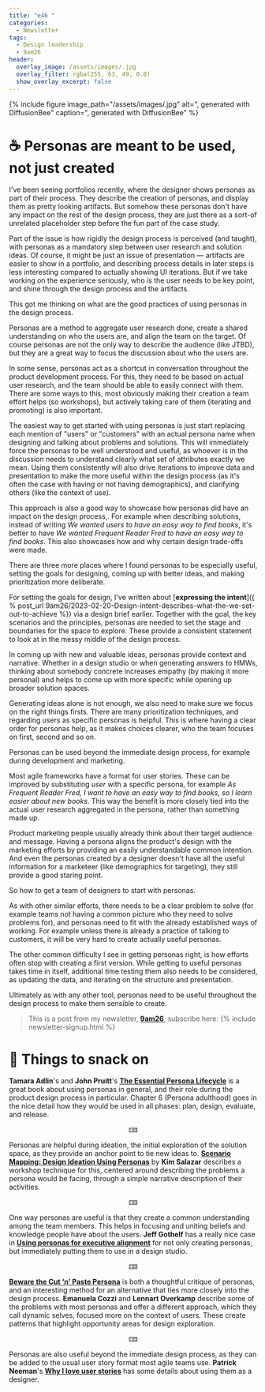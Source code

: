 ```yaml
---
title: "e46 "
categories:
  - Newsletter
tags:
  - Design leadership
  - 9am26
header:
  overlay_image: /assets/images/.jpg
  overlay_filter: rgba(255, 63, 49, 0.8)
  show_overlay_excerpt: false
---
```



{% include figure image_path="/assets/images/.jpg" alt=", generated with DiffusionBee" caption=", generated with DiffusionBee" %}

# ☕ Personas are meant to be used, not just created

I've been seeing portfolios recently, where the designer shows personas as part of their process. They describe the creation of personas, and display them as pretty looking artifacts. But somehow these personas don't have any impact on the rest of the design process, they are just there as a sort-of unrelated placeholder step before the fun part of the case study.

Part of the issue is how rigidly the design process is perceived (and taught), with personas as a mandatory step between user research and solution ideas. Of course, it might be just an issue of presentation — artifacts are easier to show in a portfolio, and describing process details in later steps is less interesting compared to actually showing UI iterations. But if we take working on the experience seriously, who is the user needs to be key point, and shine through the design process and the artifacts.

This got me thinking on what are the good practices of using personas in the design process.

Personas are a method to aggregate user research done, create a shared understanding on who the users are, and align the team on the target. Of course personas are not the only way to describe the audience (like JTBD), but they are a great way to focus the discussion about who the users are.

In some sense, personas act as a shortcut in conversation throughout the product development process. For this, they need to be based on actual user research, and the team should be able to easily connect with them. There are some ways to this, most obviously making their creation a team effort helps (so workshops), but actively taking care of them (iterating and promoting) is also important.

The easiest way to get started with using personas is just start replacing each mention of "users" or "customers" with an actual persona name when designing and talking about problems and solutions. This will immediately force the personas to be well understood and useful, as whoever is in the discussion needs to understand clearly what set of attributes exactly we mean. Using them consistently will also drive iterations to improve data and presentation to make the more useful within the design process (as it's often the case with having or not having demographics), and clarifying others (like the context of use).

This approach is also a good way to showcase how personas did have an impact on the design process,. For example when describing solutions, instead of writing *We wanted users to have an easy way to find books*, it's better to have *We wanted Frequent Reader Fred to have an easy way to find books*. This also showcases how and why certain design trade-offs were made.

There are three more places where I found personas to be especially useful, setting the goals for designing, coming up with better ideas, and making prioritization more deliberate. 

For setting the goals for design, I've written about [**expressing the intent**]({ % post_url 9am26/2023-02-20-Design-intent-describes-what-the-we-set-out-to-achieve %}) via a design brief earlier. Together with the goal, the key scenarios and the principles, personas are needed to set the stage and boundaries for the space to explore. These provide a consistent statement to look at in the messy middle of the design process.

In coming up with new and valuable ideas, personas provide context and narrative. Whether in a design studio or when generating answers to HMWs, thinking about somebody concrete increases empathy (by making it more personal) and helps to come up with more specific while opening up broader solution spaces.

Generating ideas alone is not enough, we also need to make sure we focus on the right things firsts. There are many prioritization techniques, and regarding users as specific personas is helpful. This is where having a clear order for personas help, as it makes choices clearer, who the team focuses on first, second and so on.

Personas can be used beyond the immediate design process, for example during development and marketing. 

Most agile frameworks have a format for user stories. These can be improved by substituting *user* with a specific persona, for example *As Frequent Reader Fred, I want to have an easy way to find books, so I learn easier about new books*. This way the benefit is more closely tied into the actual user research aggregated in the persona, rather than something made up.

Product marketing people usually already think about their target audience and message. Having a persona aligns the product's design with the marketing efforts by providing an easily understandable common intention. And even the personas created by a designer doesn't have all the useful information for a marketeer (like demographics for targeting), they still provide a good staring point.

So how to get a team of designers to start with personas. 

As with other similar efforts, there needs to be a clear problem to solve (for example teams not having a common picture who they need to solve problems for), and personas need to fit with the already established ways of working. For example unless there is already a practice of talking to customers, it will be very hard to create actually useful personas. 

The other common difficulty I see in getting personas right, is how efforts often stop with creating a first version. While getting to useful personas takes time in itself, additional time testing them also needs to be considered, as updating the data, and iterating on the structure and presentation.

Ultimately as with any other tool, personas need to be useful throughout the design process to make them sensible to create.

> This is a post from my newsletter, **[9am26](https://polgarp.com/categories/newsletter/)**, subscribe here:
> {% include newsletter-signup.html %}

# 🍪 Things to snack on

**Tamara Adlin**'s and **John Pruitt**'s [**The Essential Persona Lifecycle**](https://www.oreilly.com/library/view/the-essential-persona/9780123814180/) is a great book about using personas in general, and their role during the product design process in particular. Chapter 6 (Persona adulthood) goes in the nice detail how they would be used in all phases: plan, design, evaluate, and release.

<p style="text-align: center;">🁓</p>

Personas are helpful during ideation, the initial exploration of the solution space, as they provide an anchor point to tie new ideas to. [**Scenario Mapping: Design Ideation Using Personas**](https://www.nngroup.com/articles/scenario-mapping-personas/) by **Kim Salazar** describes a workshop technique for this, centered around describing the problems a persona would be facing, through a simple narrative description of their activities. 

<p style="text-align: center;">🁓</p>

One way personas are useful is that they create a common understanding among the team members. This helps in focusing and uniting beliefs and knowledge people have about the users. **Jeff Gothelf** has a really nice case in [**Using personas for executive alignment**](https://jeffgothelf.com/blog/using-personas-for-executive-alignment/) for not only creating personas, but immediately putting them to use in a design studio.

<p style="text-align: center;">🁓</p>

[**Beware the Cut ‘n’ Paste Persona**](https://alistapart.com/article/beware-the-cut-n-paste-persona/) is both a thoughtful critique of personas, and an interesting method for an alternative that ties more closely into the design process. **Emanuela Cozzi** and **Lennart Overkamp** describe some of the problems with most personas and offer a different approach, which they call dynamic selves, focused more on the context of users. These create patterns that highlight opportunity areas for design exploration. 

<p style="text-align: center;">🁓</p>

Personas are also useful beyond the immediate design process, as they can be added to the usual user story format most agile teams use. **Patrick Neeman**'s [**Why I love user stories**](https://www.usabilitycounts.com/2013/10/11/why-i-love-user-stories/) has some details about using them as a designer.

